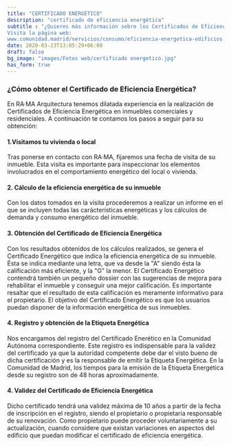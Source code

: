 ```yaml
---
title: "CERTIFICADO ENERGÉTICO"
description: "certificado de eficiencia energética"
subtitle : "¿Quieres más información sobre los Certificados de Eficiencia Energética en la Comunidad de Madrid?
Visita la página web:
www.comunidad.madrid/servicios/consumo/eficiencia-energetica-edificios "
date: 2020-03-23T13:05:29+06:00
draft: false
bg_image: "images/Fotos web/certificado energetico.jpg"
has_form: true
---
```


### ¿Cómo obtener el Certificado de Eficiencia Energética? 

En RA·MA Arquitectura tenemos dilatada experiencia en la realización de Certificados de Eficiencia Energética en inmuebles comerciales y residenciales. 
A continuación te contamos los pasos a seguir para su obtención: 

#### 1.Visitamos tu vivienda o local

Tras ponerse en contacto con RA·MA, fijaremos una fecha de visita de su inmueble. Esta visita es importante para inspeccionar los elementos involucrados en el comportamiento energético del local o vivienda. 

#### 2. Cálculo de la eficiencia energética de su inmueble

Con los datos tomados en la visita procederemos a realizar un informe en el que se incluyen todas las carácterísticas energéticas y los cálculos de demanda y consumo energético del inmueble. 

#### 3. Obtención del Certificado de Eficiencia Energética

Con los resultados obtenidos de los cálculos realizados, se genera el Certificado Energético que indica la eficiencia energética de su inmueble. Ésta se indica mediante una letra, que va desde la "A" siendo ésta la  calificación más eficiente, y la "G" la menor. 
El Certificado Energético contendrá también un pequeño dossier con las sugerencias de mejora para rehabilitar el inmueble y conseguir una mejor calificación. 
Es importante resaltar que el resultado de esta calificación es meramente informativo para el propietario. El objetivo del Certificado Energético es que los usuarios puedan disponer de la información energética de sus inmuebles. 

#### 4. Registro y obtención de la Etiqueta Energética

Nos encargamos del registro del Certificado Enerético en la Comunidad Autónoma correspondiente. 
Este registro es indispensable para la validez del certificado ya que la autoridad competente debe dar el visto bueno de dicha certificación y es la responsable de emitir la Etiqueta Energética. 
En la Comunidad de Madrid, los tiempos para la emisión de la Etiqueta Energética desde su registro son de 48 horas aproximadamente.

#### 4. Validez del Certificado de Eficiencia Energética

Dicho certificado tendrá una validez máxima de 10 años a partir de la fecha de inscripción en el registro, siendo el propietario o propietaria responsable de su renovación. Como propietario puede proceder voluntariamente a su actualización, cuando considere que existan variaciones en aspectos del edificio que puedan modificar el certificado de eficiencia energética.


  